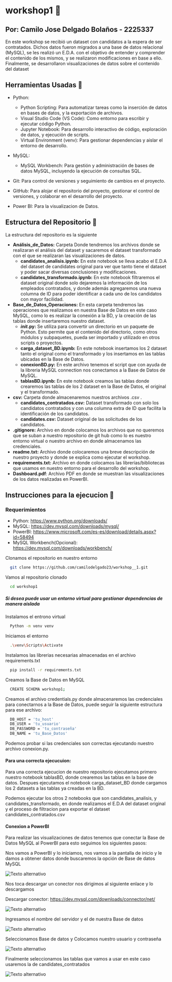 # workshop1 :file_folder:

## Por: Camilo Jose Delgado Bolaños - 2225337 

En este workshop se recibió un dataset con candidatos a la espera de ser contratados. Dichos datos fueron migrados a una base de datos relacional (MySQL), se les realizó un E.D.A. con el objetivo de entender y comprender el contenido de los mismos, y se realizaron modificaciones en base a ello. Finalmente, se desarrollaron visualizaciones de datos sobre el contenido del dataset

## Herramientas Usadas :wrench:

- Python: 
    - Python Scripting: Para automatizar tareas como la inserción de datos en bases de datos, y la exportación de archivos.
    - Visual Studio Code (VS Code): Como entorno para escribir y ejecutar código Python.
    - Jupyter Notebook: Para desarrollo interactivo de código, exploración de datos, y ejecución de scripts.
    - Virtual Environment (venv): Para gestionar dependencias y aislar el entorno de desarrollo.

- MySQL:
    - MySQL Workbench: Para gestión y administración de bases de datos MySQL, incluyendo la ejecución de consultas SQL.

- Git: Para control de versiones y seguimiento de cambios en el proyecto.
- GitHub: Para alojar el repositorio del proyecto, gestionar el control de versiones, y colaborar en el desarrollo del proyecto.
- Power BI: Para la visualizacion de Datos.

## Estructura del Repositorio :memo:

La estructura del repositorio es la siguiente 

- **Análisis_de_Datos:** Carpeta Donde tendremos los archivos donde se realizaran el análisis del dataset y sacaremos el dataset transformado con el que se realizaran las visualizaciones de datos.
    - **candidates_analisis.ipynb:** En este notebook se lleva acabo el E.D.A del dataset de candidates original para ver que tanto tiene el dataset y poder sacar diversas conclusiones y modificaciones.
    - **candidates_transformado.ipynb:** En este notebook filtraremos el dataset original donde solo dejaremos la información de los empleados contratados, y donde además agregaremos una nueva columna de ID para poder identificar a cada uno de los candidatos con mayor facilidad.
- **Base_de_Datos_Operaciones:** En esta carpeta tendremos las operaciones que realizamos en nuestra Base de Datos en este caso MySQL, como lo es realizar la conexión a la BD, y la creación de las tablas donde insertaremos nuestro dataset.
    - **_init_.py:** Se utiliza para convertir un directorio en un paquete de Python. Esto permite que el contenido del directorio, como otros módulos y subpaquetes, pueda ser importado y utilizado en otros scripts o proyectos.
    - **carga_dataset_BD.ipynb:** En este notebook insertamos los 2 dataset tanto el original como el transformado y los insertamos en las tablas ubicadas en la Base de Datos.
    - **conexionBD.py:** En este archivo tenemos el script que con ayuda de la libreria MySQL connection nos conectamos a la Base de Datos de MySQL.
    - **tablasBD.ipynb:** En este notebook creamos las tablas donde crearemos las tablas de los 2 dataset en la Base de Datos, el original y el transformado.
- **csv:** Carpeta donde almacenaremos nuestros archivos .csv .
    - **candidates_contratados.csv:** Dataset transformado con solo los candidatos contratados y con una columna extra de ID que facilita la identificación de los candidatos.
    - **candidates.csv:** Dataset original de las solicitudes de los candidatos.
- **.gitignore:** Archivo en donde colocamos los archivos que no queremos que se suban a nuestro repositorio de git hub como lo es nuestro entorno virtual o nuestro archivo en donde almacenamos las credenciales.
- **readme.txt:** Archivo donde colocaremos una breve descripción de nuestro proyecto y donde se explica como ejecutar el workshop.
- **requirements.txt:** Archivo en donde colocamos las librerías/bibliotecas que usamos en nuestro entorno para el desarrollo del
workshop.
- **Dashboard.pdf**: Archivo PDF en donde se muestran las visualizaciones de los datos realizadas en PowerBI.

## Instrucciones para la ejecucion :bookmark_tabs:

### Requerimientos 

- Python: https://www.python.org/downloads/
- MySQL: https://dev.mysql.com/downloads/mysql/
- PowerBI: https://www.microsoft.com/es-es/download/details.aspx?id=58494
- MySQL Workbench(Opcional): https://dev.mysql.com/downloads/workbench/

Clonamos el repositorio en nuestro entorno 

```bash
  git clone https://github.com/camilodelgado23/workshop__1.git
```
Vamos al repositorio clonado 

```bash
  cd workshop1
```
##### Si desea puede usar un entorno virtual para gestionar dependencias de manera aislada  

Instalamos el entrono virtual 

```bash
  Python -m venv venv 
```
Iniciamos el entorno 

```bash
  .\venv\Scripts\Activate
```
Instalamos las librerias necesarias almacenadas en el archivo requirements.txt

```bash
  pip install -r requirements.txt
```
Creamos la Base de Datos en MySQL 

```bash
  CREATE SCHEMA workshop1;
```
Creamos el archivo credentials.py donde almacenaremos las credenciales para conectarnos a la Base de Datos, puede seguir la siguiente estructura para ese archivo:

```bash
  DB_HOST = 'tu_host'
  DB_USER = 'tu_usuario'
  DB_PASSWORD = 'tu_contraseña'
  DB_NAME = 'tu_Base_Datos'
```
Podemos probar si las credenciales son correctas ejecutando nuestro archivo conexion.py.

#### Para una correcta ejecucuion: 

Para una correcta ejecucion de nuestro repositorio ejecutamos primero nuestro notebook tablasBD, donde crearemos las tablas en la base de datos. Despues ejecutamos el notebook carga_dataset_BD donde cargamos los 2 datasets a las tablas ya creadas en la BD. 

Podemos ejecutar los otros 2 notebooks que son candidates_analisis, y candidates_transformado, en donde realizamos el E.D.A del dataset original y el proceso de filtracion para exportar el dataset candidates_contratados.csv 

#### Conexion a PowerBI 

Para realizar las visualizaciones de datos tenemos que conectar la Base de Datos MySQL al PowerBI para esto seguimos los siguientes pasos: 

Nos vamos a PowerBI y lo iniciamos, nos vamos a la pantalla de inicio y le damos a obtener datos donde buscaremos la opción de Base de datos MySQL 

![Texto alternativo](https://imagenes.notion.site/image/https%3A%2F%2Fprod-files-secure.s3.us-west-2.amazonaws.com%2Fb687bcac-6636-49ac-8ce3-1adf66aa571c%2F4539b281-2eba-4cec-a5c7-fec87fab4788%2F1.png?table=block&id=bbd0ce8c-679a-4172-9554-83256498112d&spaceId=b687bcac-6636-49ac-8ce3-1adf66aa571c&width=1420&userId=&cache=v2)

Nos toca descargar un conector nos dirigimos al siguiente enlace y lo descargamos

Descargar conector: https://dev.mysql.com/downloads/connector/net/

![Texto alternativo](https://imagenes.notion.site/image/https%3A%2F%2Fprod-files-secure.s3.us-west-2.amazonaws.com%2Fb687bcac-6636-49ac-8ce3-1adf66aa571c%2F9a782ec1-3061-493a-af7b-f33dcb7050d2%2F2.1.png?table=block&id=f11e0989-9b38-43fd-82d3-f2fb2779dc75&spaceId=b687bcac-6636-49ac-8ce3-1adf66aa571c&width=1420&userId=&cache=v2)

Ingresamos el nombre del servidor y el de nuestra Base de datos 

![Texto alternativo](https://imagenes.notion.site/image/https%3A%2F%2Fprod-files-secure.s3.us-west-2.amazonaws.com%2Fb687bcac-6636-49ac-8ce3-1adf66aa571c%2F610cfd99-14fe-42d2-af6f-56b7938d56cf%2F2.png?table=block&id=3c8dfff3-b062-4e3d-a717-21a7c3ae2da1&spaceId=b687bcac-6636-49ac-8ce3-1adf66aa571c&width=1420&userId=&cache=v2)

Seleccionamos Base de datos y Colocamos nuestro usuario y contraseña 

![Texto alternativo](https://imagenes.notion.site/image/https%3A%2F%2Fprod-files-secure.s3.us-west-2.amazonaws.com%2Fb687bcac-6636-49ac-8ce3-1adf66aa571c%2Fe2ab8ccb-f840-4ec1-adc6-46b4174fe76c%2F3.png?table=block&id=3a0475da-07f1-40d6-a8aa-91010f552e16&spaceId=b687bcac-6636-49ac-8ce3-1adf66aa571c&width=1420&userId=&cache=v2)

Finalmente seleccionamos las tablas que vamos a usar en este caso usaremos la de candidates_contratados 

![Texto alternativo](https://imagenes.notion.site/image/https%3A%2F%2Fprod-files-secure.s3.us-west-2.amazonaws.com%2Fb687bcac-6636-49ac-8ce3-1adf66aa571c%2Fd8646e93-1d66-434c-b2eb-66216c016e56%2Fimage.png?table=block&id=feffc280-9bfc-4f48-83e2-14b289894e8b&spaceId=b687bcac-6636-49ac-8ce3-1adf66aa571c&width=1420&userId=&cache=v2)
